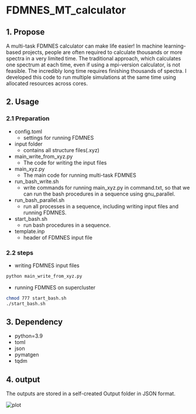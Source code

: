 # FDMNES_MT_calculator
## 1. Propose
A multi-task FDMNES calculator can make life easier! In machine learning-based projects, people are often required to calculate thousands or more spectra in a very limited time. The traditional approach, which calculates one spectrum at each time, even if using a mpi-version calculator, is not feasible. The incredibly long time requires finishing thousands of spectra. I developed this code to run multiple simulations at the same time using allocated resources across cores.
## 2. Usage
### 2.1 Preparation
* config.toml
   * settings for running FDMNES
* input folder
   * contains all structure files(.xyz)
* main_write_from_xyz.py 
   * The code for writing the input files
* main_xyz.py
   * The main code for running multi-task FDMNES
* run_bash_write.sh
   * write commands for running main_xyz.py in command.txt, so that we can run the bash procedures in a sequence using gnu_parallel.
* run_bash_parallel.sh
   * run all processes in a sequence, including writing input files and running FDMNES.
* start_bash.sh
   * run bash procedures in a sequence.
* template.inp
   * header of FDMNES input file

### 2.2 steps
* writing FDMNES input files
```bash
python main_write_from_xyz.py
```
* running FDMNES on supercluster
```bash
chmod 777 start_bash.sh
./start_bash.sh
```
## 3. Dependency
* python=3.9
* toml
* json
* pymatgen
* tqdm
## 4. output
The outputs are stored in a self-created Output folder in JSON format.

![plot](https://github.com/kaifengZheng/FDMNES_MT_calculator/gnu_parallel_mpi_codes/pics/workflow.png)
  
